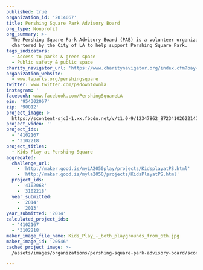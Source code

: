 ```yaml
---
published: true
organization_id: '2014067'
title: Pershing Square Park Advisory Board
org_type: Nonprofit
org_summary: >-
  The Pershing Square Park Advisory Board (PAB) is a volunteer organization
  chartered by the City of LA to help support Pershing Square Park.
tags_indicators:
  - Access to parks & green space
  - Public safety & public space
charity_navigator_url: 'https://www.charitynavigator.org/index.cfm?bay=search.profile&ein=954302067'
organization_website:
  - www.laparks.org/pershingsquare
twitter: www.twitter.com/psdowntownla
instagram: ''
facebook: www.facebook.com/PershingSquareLA
ein: '954302067'
zip: '90012'
project_image: >-
  https://scontent-sjc3-1.xx.fbcdn.net/v/t1.0-9/12347862_872341026221470_7403512315305716290_n.jpg?_nc_cat=104&oh=7b52d5a8687b32457d6f60fadc3117f6&oe=5C56422B
project_video: ''
project_ids:
  - '4102167'
  - '3102218'
project_titles:
  - Kids Play at Pershing Square
aggregated:
  challenge_url:
    - 'http://maker.good.is/myLA2050play/projects/KidsplayatPS.html'
    - 'http://maker.good.is/myla2050/projects/KidsPlayatPS.html'
  project_ids:
    - '4102068'
    - '3102218'
  year_submitted:
    - '2014'
    - '2013'
year_submitted: '2014'
calculated_project_ids:
  - '4102167'
  - '3102218'
maker_image_file_name: Kids_Play_-_both_playgrounds_from_6th.jpg
maker_image_id: '20546'
cached_project_image: >-
  /assets/images/organizations/pershing-square-park-advisory-board/scontent-sjc3-1.xx.fbcdn.net/v/t1.0-9/12347862_872341026221470_7403512315305716290_n.jpg

---
```

